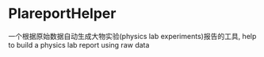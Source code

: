 # PlareportHelper
一个根据原始数据自动生成大物实验(physics lab experiments)报告的工具, help to build a physics lab report using raw data
